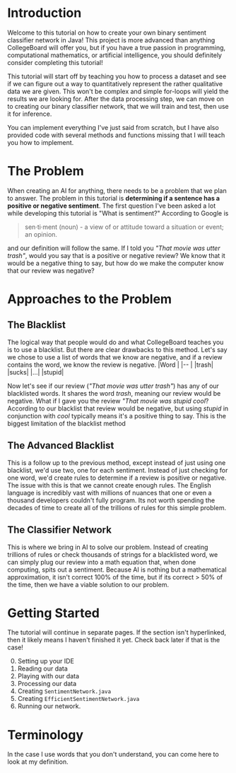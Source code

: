 # Introduction
Welcome to this tutorial on how to create your own binary sentiment classifier network in Java! This project is more advanced than anything CollegeBoard will offer you, but if you have a true passion in programming, computational mathematics, or artificial intelligence, you should definitely consider completing this tutorial!

This tutorial will start off by teaching you how to process a dataset and see if we can figure out a way to quantitatively represent the rather qualitative data we are given. This won't be complex and simple for-loops will yield the results we are looking for. After the data processing step, we can move on to creating our binary classifier network, that we will train and test, then use it for inference. 

You can implement everything I've just said from scratch, but I have also provided code with several methods and functions missing that I will teach you how to implement.

# The Problem
When creating an AI for anything, there needs to be a problem that we plan to answer. The problem in this tutorial is **determining if a sentence has a positive or negative sentiment**. The first question I've been asked a lot while developing this tutorial is "What is sentiment?" According to Google is

> sen·ti·ment (noun) - a view of or attitude toward a situation or event; an opinion.

and our definition will follow the same. If I told you *"That movie was utter trash"*, would you say that is a positive or negative review? We know that it would be a negative thing to say, but how do we make the computer know that our review was negative? 

# Approaches to the Problem

## The Blacklist
The logical way that people would do and what CollegeBoard teaches you is to use a blacklist. But there are clear drawbacks to this method. Let's say we chose to use a list of words that we know are negative, and if a review contains the word, we know the review is negative.
|Word |
|--   |
|trash|
|sucks|
|...|
|stupid|

Now let's see if our review (*"That movie was utter trash"*) has any of our blacklisted words. It shares the word *trash*, meaning our review would be negative. What if I gave you the review *"That movie was stupid cool*? According to our blacklist that review would be negative, but using *stupid* in conjunction with *cool* typically means it's a positive thing to say. This is the biggest limitation of the blacklist method

## The Advanced Blacklist
This is a follow up to the previous method, except instead of just using one blacklist, we'd use two, one for each sentiment. Instead of just checking for one word, we'd create rules to determine if a review is positive or negative. The issue with this is that we cannot create enough rules. The English language is incredibly vast with millions of nuances that one or even a thousand developers couldn't fully program. Its not worth spending the decades of time to create all of the trillions of rules for this simple problem.

## The Classifier Network
This is where we bring in AI to solve our problem. Instead of creating trillions of rules or check thousands of strings for a blacklisted word, we can simply plug our review into a math equation that, when done computing, spits out a sentiment. Because AI is nothing but a mathematical approximation, it isn't correct 100% of the time, but if its correct > 50% of the time, then we have a viable solution to our problem. 

# Getting Started
The tutorial will continue in separate pages. If the section isn't hyperlinked, then it likely means I haven't finished it yet. Check back later if that is the case! 

0. Setting up your IDE
1. Reading our data
2. Playing with our data
3. Processing our data
4. Creating `SentimentNetwork.java`
5. Creating `EfficientSentimentNetwork.java`
6. Running our network.

# Terminology
In the case I use words that you don't understand, you can come here to look at my definition.
